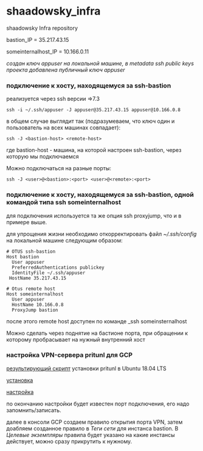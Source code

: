 # shaadowsky_infra
shaadowsky Infra repository

bastion_IP = 35.217.43.15

someinternalhost_IP = 10.166.0.11

_создан ключ appuser на локальной машине, в metadata ssh public keys проекта добавлена публичный ключ appuser_

### подключение к хосту, находящемуся за ssh-bastion

реализуется через ssh версии =>7.3

    ssh -i ~/.ssh/appuser -J appuser@35.217.43.15 appuser@10.166.0.8

в общем случае выглядит так (подразумеваем, что ключ один и пользователь на всех машинах совпадает):

    ssh -J <bastion-host> <remote-host>

где bastion-host - машина, на которой настроен ssh-bastion, через которую мы подключаемся

Можно подключаться на разные порты:

    ssh -J <user>@<bastion>:<port> <user>@<remote>:<port>

### подключение к хосту, находящемуся за ssh-bastion, одной командой типа ssh someinternalhost

для подключения используется та же опция ssh proxyjump, что и в примере выше.

для упрощения жизни необходимо откорректировать файл _~/.ssh/config_ на локальной машине следующим образом:

    # OTUS ssh-bastion
    Host bastion
      User appuser
      PreferredAuthentications publickey
      IdentityFile ~/.ssh/appuser
     HostName 35.217.43.15

    # Otus remote host
    Host someinternalhost
      User appuser
      HostName 10.166.0.8
      ProxyJump bastion

после этого remote host доступен по команде _ssh someinsternalhost

Можно сделать через поднятие на бастионе порта, при обращении к которому пробрасывает на нужный внутренний хост

 ### настройка VPN-сервера pritunl для GCP

 [результирующий скрипт](setupvpn.sh) установки pritunl в Ubuntu 18.04 LTS

 [установка](https://docs.pritunl.com/docs/installation)

 [настройка](https://docs.pritunl.com/docs/connecting)

 по окончанию настройки будет известен порт подключения, его надо запомнить/записать.

 далее в консоли GCP создаем правило открытия порта VPN, затем доабляем созданное правило в _Теги сети_  для инстанса bastion. В _Целевые экземпляры_ правила будет указано на какие инстансы действует, можно сразу прикрутить к нужному.
